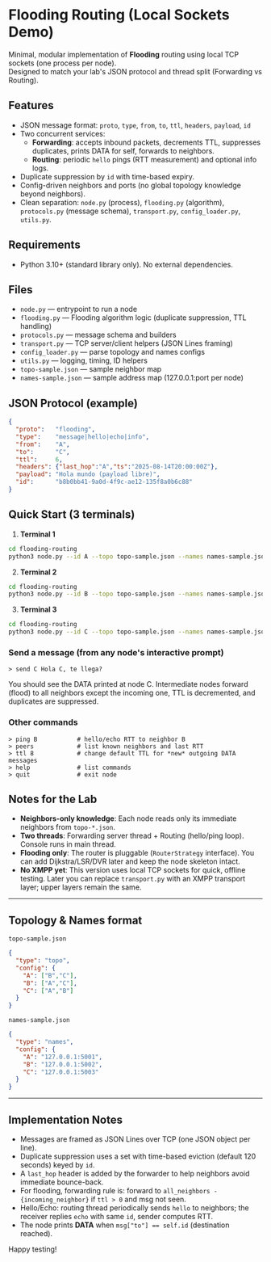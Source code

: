 # Flooding Routing (Local Sockets Demo)

Minimal, modular implementation of **Flooding** routing using local TCP sockets (one process per node).  
Designed to match your lab's JSON protocol and thread split (Forwarding vs Routing).

## Features
- JSON message format: `proto`, `type`, `from`, `to`, `ttl`, `headers`, `payload`, `id`
- Two concurrent services:
  - **Forwarding**: accepts inbound packets, decrements TTL, suppresses duplicates, prints DATA for self, forwards to neighbors.
  - **Routing**: periodic `hello` pings (RTT measurement) and optional info logs.
- Duplicate suppression by `id` with time-based expiry.
- Config-driven neighbors and ports (no global topology knowledge beyond neighbors).
- Clean separation: `node.py` (process), `flooding.py` (algorithm), `protocols.py` (message schema), `transport.py`, `config_loader.py`, `utils.py`.

## Requirements
- Python 3.10+ (standard library only). No external dependencies.

## Files
- `node.py` — entrypoint to run a node
- `flooding.py` — Flooding algorithm logic (duplicate suppression, TTL handling)
- `protocols.py` — message schema and builders
- `transport.py` — TCP server/client helpers (JSON Lines framing)
- `config_loader.py` — parse topology and names configs
- `utils.py` — logging, timing, ID helpers
- `topo-sample.json` — sample neighbor map
- `names-sample.json` — sample address map (127.0.0.1:port per node)

## JSON Protocol (example)
```json
{
  "proto":   "flooding",
  "type":    "message|hello|echo|info",
  "from":    "A",
  "to":      "C",
  "ttl":     6,
  "headers": {"last_hop":"A","ts":"2025-08-14T20:00:00Z"},
  "payload": "Hola mundo (payload libre)",
  "id":      "b8b0bb41-9a0d-4f9c-ae12-135f8a0b6c88"
}
```

## Quick Start (3 terminals)
1) **Terminal 1**
```bash
cd flooding-routing
python3 node.py --id A --topo topo-sample.json --names names-sample.json
```
2) **Terminal 2**
```bash
cd flooding-routing
python3 node.py --id B --topo topo-sample.json --names names-sample.json
```
3) **Terminal 3**
```bash
cd flooding-routing
python3 node.py --id C --topo topo-sample.json --names names-sample.json
```

### Send a message (from any node's interactive prompt)
```
> send C Hola C, te llega?
```
You should see the DATA printed at node C. Intermediate nodes forward (flood) to all neighbors except the incoming one, TTL is decremented, and duplicates are suppressed.

### Other commands
```
> ping B           # hello/echo RTT to neighbor B
> peers            # list known neighbors and last RTT
> ttl 8            # change default TTL for *new* outgoing DATA messages
> help             # list commands
> quit             # exit node
```

## Notes for the Lab
- **Neighbors-only knowledge**: Each node reads only its immediate neighbors from `topo-*.json`.
- **Two threads**: Forwarding server thread + Routing (hello/ping loop). Console runs in main thread.
- **Flooding only**: The router is pluggable (`RouterStrategy` interface). You can add Dijkstra/LSR/DVR later and keep the node skeleton intact.
- **No XMPP yet**: This version uses local TCP sockets for quick, offline testing. Later you can replace `transport.py` with an XMPP transport layer; upper layers remain the same.

---

## Topology & Names format
`topo-sample.json`
```json
{
  "type": "topo",
  "config": {
    "A": ["B","C"],
    "B": ["A","C"],
    "C": ["A","B"]
  }
}
```
`names-sample.json`
```json
{
  "type": "names",
  "config": {
    "A": "127.0.0.1:5001",
    "B": "127.0.0.1:5002",
    "C": "127.0.0.1:5003"
  }
}
```

---

## Implementation Notes
- Messages are framed as JSON Lines over TCP (one JSON object per line).
- Duplicate suppression uses a set with time-based eviction (default 120 seconds) keyed by `id`.
- A `last_hop` header is added by the forwarder to help neighbors avoid immediate bounce-back.
- For flooding, forwarding rule is: forward to `all_neighbors - {incoming_neighbor}` if `ttl > 0` and msg not seen.
- Hello/Echo: routing thread periodically sends `hello` to neighbors; the receiver replies `echo` with same `id`, sender computes RTT.
- The node prints **DATA** when `msg["to"] == self.id` (destination reached).

Happy testing!
